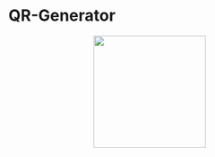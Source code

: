 # QR-Generator

<div align=center>
    <img width="200px" src="https://user-images.githubusercontent.com/97145602/179996401-5e6f4c50-04a6-40f2-badd-3fd7b468f8fb.jpg" />
</div>

